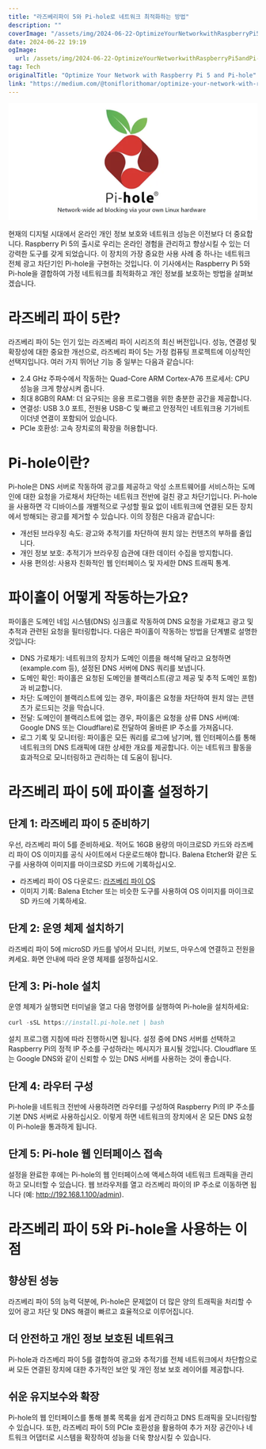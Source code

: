 ```yaml
---
title: "라즈베리파이 5와 Pi-hole로 네트워크 최적화하는 방법"
description: ""
coverImage: "/assets/img/2024-06-22-OptimizeYourNetworkwithRaspberryPi5andPi-hole_0.png"
date: 2024-06-22 19:19
ogImage: 
  url: /assets/img/2024-06-22-OptimizeYourNetworkwithRaspberryPi5andPi-hole_0.png
tag: Tech
originalTitle: "Optimize Your Network with Raspberry Pi 5 and Pi-hole"
link: "https://medium.com/@toniflorithomar/optimize-your-network-with-raspberry-pi-5-and-pi-hole-11cd6729e67c"
---
```




![이미지](/assets/img/2024-06-22-OptimizeYourNetworkwithRaspberryPi5andPi-hole_0.png)

현재의 디지털 시대에서 온라인 개인 정보 보호와 네트워크 성능은 이전보다 더 중요합니다. Raspberry Pi 5의 출시로 우리는 온라인 경험을 관리하고 향상시킬 수 있는 더 강력한 도구를 갖게 되었습니다. 이 장치의 가장 중요한 사용 사례 중 하나는 네트워크 전체 광고 차단기인 Pi-hole을 구현하는 것입니다. 이 기사에서는 Raspberry Pi 5와 Pi-hole을 결합하여 가정 네트워크를 최적화하고 개인 정보를 보호하는 방법을 살펴보겠습니다.

# 라즈베리 파이 5란?

라즈베리 파이 5는 인기 있는 라즈베리 파이 시리즈의 최신 버전입니다. 성능, 연결성 및 확장성에 대한 중요한 개선으로, 라즈베리 파이 5는 가정 컴퓨팅 프로젝트에 이상적인 선택지입니다. 여러 가지 뛰어난 기능 중 일부는 다음과 같습니다:


<div class="content-ad"></div>

- 2.4 GHz 주파수에서 작동하는 Quad-Core ARM Cortex-A76 프로세서: CPU 성능을 크게 향상시켜 줍니다.
- 최대 8GB의 RAM: 더 요구되는 응용 프로그램을 위한 충분한 공간을 제공합니다.
- 연결성: USB 3.0 포트, 전원용 USB-C 및 빠르고 안정적인 네트워크용 기가비트 이더넷 연결이 포함되어 있습니다.
- PCIe 호환성: 고속 장치로의 확장을 허용합니다.

# Pi-hole이란?

Pi-hole은 DNS 서버로 작동하여 광고를 제공하고 악성 소프트웨어를 서비스하는 도메인에 대한 요청을 가로채서 차단하는 네트워크 전반에 걸친 광고 차단기입니다. Pi-hole을 사용하면 각 디바이스를 개별적으로 구성할 필요 없이 네트워크에 연결된 모든 장치에서 방해되는 광고를 제거할 수 있습니다. 이의 장점은 다음과 같습니다:

- 개선된 브라우징 속도: 광고와 추적기를 차단하여 원치 않는 컨텐츠의 부하를 줄입니다.
- 개인 정보 보호: 추적기가 브라우징 습관에 대한 데이터 수집을 방지합니다.
- 사용 편의성: 사용자 친화적인 웹 인터페이스 및 자세한 DNS 트래픽 통계.

<div class="content-ad"></div>

# 파이홀이 어떻게 작동하는가요?

파이홀은 도메인 네임 시스템(DNS) 싱크홀로 작동하여 DNS 요청을 가로채고 광고 및 추적과 관련된 요청을 필터링합니다. 다음은 파이홀이 작동하는 방법을 단계별로 설명한 것입니다:

- DNS 가로채기: 네트워크의 장치가 도메인 이름을 해석해 달라고 요청하면(example.com 등), 설정된 DNS 서버에 DNS 쿼리를 보냅니다.
- 도메인 확인: 파이홀은 요청된 도메인을 블랙리스트(광고 제공 및 추적 도메인 포함)과 비교합니다.
- 차단: 도메인이 블랙리스트에 있는 경우, 파이홀은 요청을 차단하여 원치 않는 콘텐츠가 로드되는 것을 막습니다.
- 전달: 도메인이 블랙리스트에 없는 경우, 파이홀은 요청을 상류 DNS 서버(예: Google DNS 또는 Cloudflare)로 전달하여 올바른 IP 주소를 가져옵니다.
- 로그 기록 및 모니터링: 파이홀은 모든 쿼리를 로그에 남기며, 웹 인터페이스를 통해 네트워크의 DNS 트래픽에 대한 상세한 개요를 제공합니다. 이는 네트워크 활동을 효과적으로 모니터링하고 관리하는 데 도움이 됩니다.

# 라즈베리 파이 5에 파이홀 설정하기

<div class="content-ad"></div>

## 단계 1: 라즈베리 파이 5 준비하기

우선, 라즈베리 파이 5를 준비하세요. 적어도 16GB 용량의 마이크로SD 카드와 라즈베리 파이 OS 이미지를 공식 사이트에서 다운로드해야 합니다. Balena Etcher와 같은 도구를 사용하여 이미지를 마이크로SD 카드에 기록하십시오.

- 라즈베리 파이 OS 다운로드: [라즈베리 파이 OS](https://www.raspberrypi.org/software/)
- 이미지 기록: Balena Etcher 또는 비슷한 도구를 사용하여 OS 이미지를 마이크로SD 카드에 기록하세요.

## 단계 2: 운영 체제 설치하기

<div class="content-ad"></div>

라즈베리 파이 5에 microSD 카드를 넣어서 모니터, 키보드, 마우스에 연결하고 전원을 켜세요. 화면 안내에 따라 운영 체제를 설정하십시오.

## 단계 3: Pi-hole 설치

운영 체제가 실행되면 터미널을 열고 다음 명령어를 실행하여 Pi-hole을 설치하세요:

```js
curl -sSL https://install.pi-hole.net | bash
```  

<div class="content-ad"></div>

설치 프로그램 지침에 따라 진행하시면 됩니다. 설정 중에 DNS 서버를 선택하고 Raspberry Pi의 정적 IP 주소를 구성하라는 메시지가 표시될 것입니다. Cloudflare 또는 Google DNS와 같이 신뢰할 수 있는 DNS 서버를 사용하는 것이 좋습니다.

## 단계 4: 라우터 구성

Pi-hole을 네트워크 전반에 사용하려면 라우터를 구성하여 Raspberry Pi의 IP 주소를 기본 DNS 서버로 사용하십시오. 이렇게 하면 네트워크의 장치에서 온 모든 DNS 요청이 Pi-hole을 통과하게 됩니다.

## 단계 5: Pi-hole 웹 인터페이스 접속

<div class="content-ad"></div>

설정을 완료한 후에는 Pi-hole의 웹 인터페이스에 액세스하여 네트워크 트래픽을 관리하고 모니터할 수 있습니다. 웹 브라우저를 열고 라즈베리 파이의 IP 주소로 이동하면 됩니다 (예: http://192.168.1.100/admin).

# 라즈베리 파이 5와 Pi-hole을 사용하는 이점

## 향상된 성능

라즈베리 파이 5의 능력 덕분에, Pi-hole은 문제없이 더 많은 양의 트래픽을 처리할 수 있어 광고 차단 및 DNS 해결이 빠르고 효율적으로 이루어집니다.

<div class="content-ad"></div>

## 더 안전하고 개인 정보 보호된 네트워크

Pi-hole과 라즈베리 파이 5를 결합하여 광고와 추적기를 전체 네트워크에서 차단함으로써 모든 연결된 장치에 대한 추가적인 보안 및 개인 정보 보호 레이어를 제공합니다.

## 쉬운 유지보수와 확장

Pi-hole의 웹 인터페이스를 통해 블록 목록을 쉽게 관리하고 DNS 트래픽을 모니터링할 수 있습니다. 또한, 라즈베리 파이 5의 PCIe 호환성을 활용하여 추가 저장 공간이나 네트워크 어댑터로 시스템을 확장하여 성능을 더욱 향상시킬 수 있습니다.